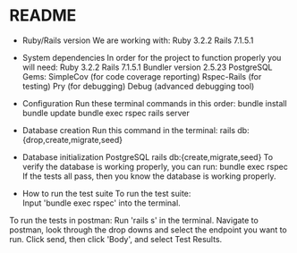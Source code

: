 # README

* Ruby/Rails version
We are working with:
    Ruby 3.2.2
    Rails 7.1.5.1

* System dependencies
In order for the project to function properly you will need:
    Ruby 3.2.2
    Rails 7.1.5.1
    Bundler version 2.5.23
    PostgreSQL
    Gems:
        SimpleCov (for code coverage reporting)
        Rspec-Rails (for testing)
        Pry (for debugging)
        Debug (advanced debugging tool)

* Configuration
Run these terminal commands in this order:
    bundle install
    bundle update
    bundle exec rspec
    rails server

* Database creation
Run this command in the terminal:
    rails db:{drop,create,migrate,seed}

* Database initialization
PostgreSQL
rails db:{create,migrate,seed}
To verify the database is working properly, you can run:
    bundle exec rspec
        If the tests all pass, then you know the database is working properly.

* How to run the test suite
To run the test suite:  
    Input 'bundle exec rspec' into the terminal.

To run the tests in postman:
    Run 'rails s' in the terminal.
    Navigate to postman, look through the drop downs and select the endpoint you want to run.
    Click send, then click 'Body', and select Test Results.
